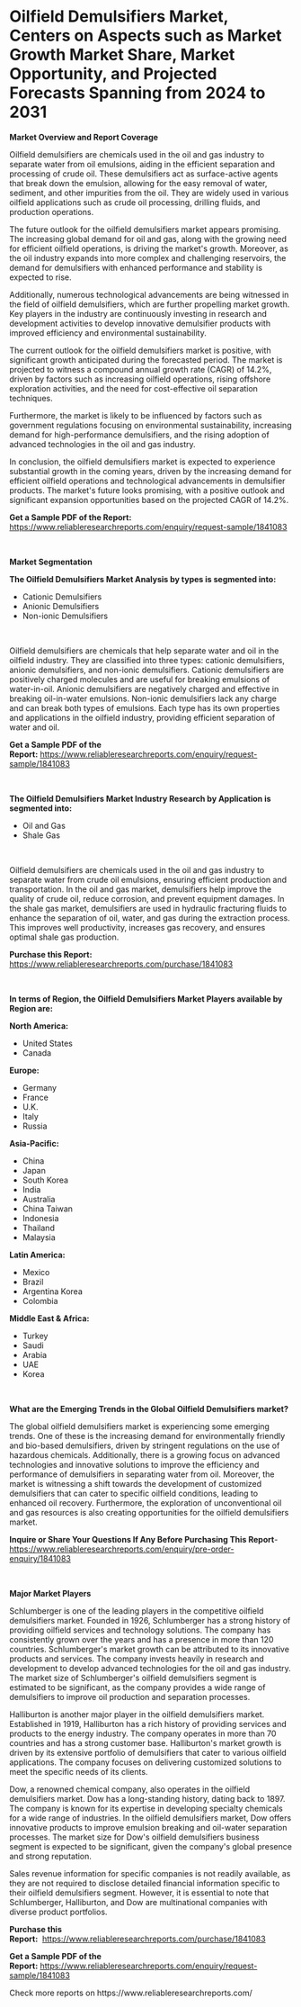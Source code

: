 <p><h1>Oilfield Demulsifiers Market, Centers on Aspects such as Market Growth Market Share, Market Opportunity, and Projected Forecasts Spanning from 2024 to 2031</h1></p><p><strong>Market Overview and Report Coverage</strong></p>
<p><p>Oilfield demulsifiers are chemicals used in the oil and gas industry to separate water from oil emulsions, aiding in the efficient separation and processing of crude oil. These demulsifiers act as surface-active agents that break down the emulsion, allowing for the easy removal of water, sediment, and other impurities from the oil. They are widely used in various oilfield applications such as crude oil processing, drilling fluids, and production operations.</p><p>The future outlook for the oilfield demulsifiers market appears promising. The increasing global demand for oil and gas, along with the growing need for efficient oilfield operations, is driving the market's growth. Moreover, as the oil industry expands into more complex and challenging reservoirs, the demand for demulsifiers with enhanced performance and stability is expected to rise.</p><p>Additionally, numerous technological advancements are being witnessed in the field of oilfield demulsifiers, which are further propelling market growth. Key players in the industry are continuously investing in research and development activities to develop innovative demulsifier products with improved efficiency and environmental sustainability.</p><p>The current outlook for the oilfield demulsifiers market is positive, with significant growth anticipated during the forecasted period. The market is projected to witness a compound annual growth rate (CAGR) of 14.2%, driven by factors such as increasing oilfield operations, rising offshore exploration activities, and the need for cost-effective oil separation techniques.</p><p>Furthermore, the market is likely to be influenced by factors such as government regulations focusing on environmental sustainability, increasing demand for high-performance demulsifiers, and the rising adoption of advanced technologies in the oil and gas industry.</p><p>In conclusion, the oilfield demulsifiers market is expected to experience substantial growth in the coming years, driven by the increasing demand for efficient oilfield operations and technological advancements in demulsifier products. The market's future looks promising, with a positive outlook and significant expansion opportunities based on the projected CAGR of 14.2%.</p></p>
<p><strong>Get a Sample PDF of the Report:</strong> <a href="https://www.reliableresearchreports.com/enquiry/request-sample/1841083">https://www.reliableresearchreports.com/enquiry/request-sample/1841083</a></p>
<p>&nbsp;</p>
<p><strong>Market Segmentation</strong></p>
<p><strong>The Oilfield Demulsifiers Market Analysis by types is segmented into:</strong></p>
<p><ul><li>Cationic Demulsifiers</li><li>Anionic Demulsifiers</li><li>Non-ionic Demulsifiers</li></ul></p>
<p>&nbsp;</p>
<p><p>Oilfield demulsifiers are chemicals that help separate water and oil in the oilfield industry. They are classified into three types: cationic demulsifiers, anionic demulsifiers, and non-ionic demulsifiers. Cationic demulsifiers are positively charged molecules and are useful for breaking emulsions of water-in-oil. Anionic demulsifiers are negatively charged and effective in breaking oil-in-water emulsions. Non-ionic demulsifiers lack any charge and can break both types of emulsions. Each type has its own properties and applications in the oilfield industry, providing efficient separation of water and oil.</p></p>
<p><strong>Get a Sample PDF of the Report:</strong>&nbsp;<a href="https://www.reliableresearchreports.com/enquiry/request-sample/1841083">https://www.reliableresearchreports.com/enquiry/request-sample/1841083</a></p>
<p>&nbsp;</p>
<p><strong>The Oilfield Demulsifiers Market Industry Research by Application is segmented into:</strong></p>
<p><ul><li>Oil and Gas</li><li>Shale Gas</li></ul></p>
<p>&nbsp;</p>
<p><p>Oilfield demulsifiers are chemicals used in the oil and gas industry to separate water from crude oil emulsions, ensuring efficient production and transportation. In the oil and gas market, demulsifiers help improve the quality of crude oil, reduce corrosion, and prevent equipment damages. In the shale gas market, demulsifiers are used in hydraulic fracturing fluids to enhance the separation of oil, water, and gas during the extraction process. This improves well productivity, increases gas recovery, and ensures optimal shale gas production.</p></p>
<p><strong>Purchase this Report:</strong>&nbsp; <a href="https://www.reliableresearchreports.com/purchase/1841083">https://www.reliableresearchreports.com/purchase/1841083</a></p>
<p>&nbsp;</p>
<p><strong>In terms of Region, the Oilfield Demulsifiers Market Players available by Region are:</strong></p>
<p>
    <p> <strong> North America: </strong>
        <ul>
            <li>United States</li>
            <li>Canada</li>
        </ul>
        </p> 
    <p> <strong> Europe: </strong>
        <ul>
            <li>Germany</li>
            <li>France</li>
            <li>U.K.</li>
            <li>Italy</li>
            <li>Russia</li>
        </ul>
        </p> 
    <p> <strong> Asia-Pacific: </strong>
        <ul>
            <li>China</li>
            <li>Japan</li>
            <li>South Korea</li>
            <li>India</li>
            <li>Australia</li>
            <li>China Taiwan</li>
            <li>Indonesia</li>
            <li>Thailand</li>
            <li>Malaysia</li>
        </ul>
        </p> 
    <p> <strong> Latin America: </strong>
        <ul>
            <li>Mexico</li>
            <li>Brazil</li>
            <li>Argentina Korea</li>
            <li>Colombia</li>
        </ul>
        </p> 
    <p> <strong> Middle East & Africa: </strong>
        <ul>
            <li>Turkey</li>
            <li>Saudi</li>
            <li>Arabia</li>
            <li>UAE</li>
            <li>Korea</li>
        </ul>
    </p>
    </p>
<p>&nbsp;</p>
<p><strong>What are the Emerging Trends in the Global Oilfield Demulsifiers market?</strong></p>
<p><p>The global oilfield demulsifiers market is experiencing some emerging trends. One of these is the increasing demand for environmentally friendly and bio-based demulsifiers, driven by stringent regulations on the use of hazardous chemicals. Additionally, there is a growing focus on advanced technologies and innovative solutions to improve the efficiency and performance of demulsifiers in separating water from oil. Moreover, the market is witnessing a shift towards the development of customized demulsifiers that can cater to specific oilfield conditions, leading to enhanced oil recovery. Furthermore, the exploration of unconventional oil and gas resources is also creating opportunities for the oilfield demulsifiers market.</p></p>
<p><strong>Inquire or Share Your Questions If Any Before Purchasing This Report</strong>- <a href="https://www.reliableresearchreports.com/enquiry/pre-order-enquiry/1841083">https://www.reliableresearchreports.com/enquiry/pre-order-enquiry/1841083</a></p>
<p>&nbsp;</p>
<p><strong>Major Market Players</strong></p>
<p><p>Schlumberger is one of the leading players in the competitive oilfield demulsifiers market. Founded in 1926, Schlumberger has a strong history of providing oilfield services and technology solutions. The company has consistently grown over the years and has a presence in more than 120 countries. Schlumberger's market growth can be attributed to its innovative products and services. The company invests heavily in research and development to develop advanced technologies for the oil and gas industry. The market size of Schlumberger's oilfield demulsifiers segment is estimated to be significant, as the company provides a wide range of demulsifiers to improve oil production and separation processes.</p><p>Halliburton is another major player in the oilfield demulsifiers market. Established in 1919, Halliburton has a rich history of providing services and products to the energy industry. The company operates in more than 70 countries and has a strong customer base. Halliburton's market growth is driven by its extensive portfolio of demulsifiers that cater to various oilfield applications. The company focuses on delivering customized solutions to meet the specific needs of its clients.</p><p>Dow, a renowned chemical company, also operates in the oilfield demulsifiers market. Dow has a long-standing history, dating back to 1897. The company is known for its expertise in developing specialty chemicals for a wide range of industries. In the oilfield demulsifiers market, Dow offers innovative products to improve emulsion breaking and oil-water separation processes. The market size for Dow's oilfield demulsifiers business segment is expected to be significant, given the company's global presence and strong reputation.</p><p>Sales revenue information for specific companies is not readily available, as they are not required to disclose detailed financial information specific to their oilfield demulsifiers segment. However, it is essential to note that Schlumberger, Halliburton, and Dow are multinational companies with diverse product portfolios.</p></p>
<p><strong>Purchase this Report:</strong>&nbsp;&nbsp;<a href="https://www.reliableresearchreports.com/purchase/1841083">https://www.reliableresearchreports.com/purchase/1841083</a></p>
<p></p>
<p><strong>Get a Sample PDF of the Report:</strong>&nbsp;<a href="https://www.reliableresearchreports.com/enquiry/request-sample/1841083">https://www.reliableresearchreports.com/enquiry/request-sample/1841083</a></p>
<p>Check more reports on https://www.reliableresearchreports.com/</p>